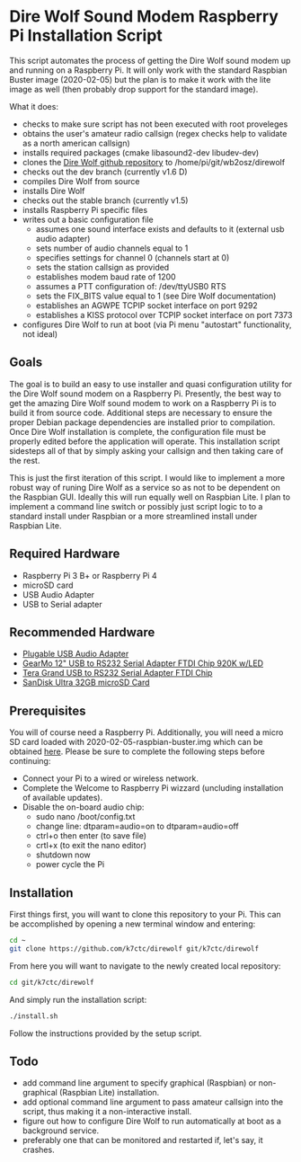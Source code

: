 # Dire Wolf Sound Modem Raspberry Pi Installation Script

This script automates the process of getting the Dire Wolf sound modem up and running on a Raspberry Pi.  It will only work with the standard Raspbian Buster image (2020-02-05) but the plan is to make it work with the lite image as well (then probably drop support for the standard image).

What it does:

* checks to make sure script has not been executed with root proveleges
* obtains the user's amateur radio callsign (regex checks help to validate as a north american callsign)
* installs required packages (cmake libasound2-dev libudev-dev)
* clones the [Dire Wolf github repository](https://github.com/wb2osz/direwolf) to /home/pi/git/wb2osz/direwolf
* checks out the dev branch (currently v1.6 D)
* compiles Dire Wolf from source
* installs Dire Wolf
* checks out the stable branch (currently v1.5)
* installs Raspberry Pi specific files
* writes out a basic configuration file
  * assumes one sound interface exists and defaults to it (external usb audio adapter)
  * sets number of audio channels equal to 1
  * specifies settings for channel 0 (channels start at 0)
  * sets the station callsign as provided
  * establishes modem baud rate of 1200
  * assumes a PTT configuration of: /dev/ttyUSB0 RTS
  * sets the FIX_BITS value equal to 1 (see Dire Wolf documentation)
  * establishes an AGWPE TCPIP socket interface on port 9292
  * establishes a KISS protocol over TCPIP socket interface on port 7373
* configures Dire Wolf to run at boot (via Pi menu "autostart" functionality, not ideal)

## Goals

The goal is to build an easy to use installer and quasi configuration utility for the Dire Wolf sound modem on a Raspberry Pi.  Presently, the best way to get the amazing Dire Wolf sound modem to work on a Raspberry Pi is to build it from source code.  Additional steps are necessary to ensure the proper Debian package dependencies are installed prior to compilation.  Once Dire Wolf installation is complete, the configuration file must be properly edited before the application will operate.  This installation script sidesteps all of that by simply asking your callsign and then taking care of the rest.

This is just the first iteration of this script.  I would like to implement a more robust way of runing Dire Wolf as a service so as not to be dependent on the Raspbian GUI.  Ideally this will run equally well on Raspbian Lite.  I plan to implement a command line switch or possibly just script logic to to a standard install under Raspbian or a more streamlined install under Raspbian Lite.

## Required Hardware

* Raspberry Pi 3 B+ or Raspberry Pi 4
* microSD card
* USB Audio Adapter
* USB to Serial adapter

## Recommended Hardware

* [Plugable USB Audio Adapter](https://plugable.com/products/usb-audio)
* [GearMo 12" USB to RS232 Serial Adapter FTDI Chip 920K w/LED](https://www.gearmo.com/shop/12-inch-usb-to-rs232-serial-adapter-ftdi-chip/)
* [Tera Grand USB to RS232 Serial Adapter FTDI Chip](https://www.amazon.com/gp/product/B00BUZ0K68/ref=ppx_yo_dt_b_search_asin_title?ie=UTF8&psc=1)
* [SanDisk Ultra 32GB microSD Card](https://www.amazon.com/gp/product/B073JWXGNT/ref=ppx_yo_dt_b_search_asin_title?ie=UTF8&psc=1)

## Prerequisites

You will of course need a Raspberry Pi.  Additionally, you will need a micro SD card loaded with 2020-02-05-raspbian-buster.img which can be obtained [here](http://downloads.raspberrypi.org/raspbian/images/raspbian-2020-02-07/2020-02-05-raspbian-buster.zip).  Please be sure to complete the following steps before continuing:

* Connect your Pi to a wired or wireless network.
* Complete the Welcome to Raspberry Pi wizzard (uncluding installation of available updates).
* Disable the on-board audio chip:
  * sudo nano /boot/config.txt
  * change line: dtparam=audio=on to dtparam=audio=off
  * ctrl+o then enter (to save file)
  * crtl+x (to exit the nano editor)
  * shutdown now
  * power cycle the Pi

## Installation

First things first, you will want to clone this repository to your Pi.  This can be accomplished by opening a new terminal window and entering:

```bash
cd ~
git clone https://github.com/k7ctc/direwolf git/k7ctc/direwolf
```

From here you will want to navigate to the newly created local repository:

```bash
cd git/k7ctc/direwolf
```

And simply run the installation script:

```bash
./install.sh
```

Follow the instructions provided by the setup script.

## Todo

* add command line argument to specify graphical (Raspbian) or non-graphical (Raspbian Lite) installation.
* add optional command line argument to pass amateur callsign into the script, thus making it a non-interactive install.
* figure out how to configure Dire Wolf to run automatically at boot as a background service.
* preferably one that can be monitored and restarted if, let's say, it crashes.
